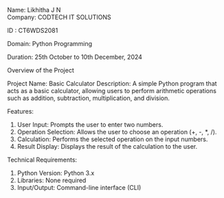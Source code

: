 Name: Likhitha J N  
Company: CODTECH IT SOLUTIONS 

 ID : CT6WDS2081
 
 Domain: Python Programming
 
 Duration: 25th October to 10th December, 2024



Overview of the Project 

Project Name: Basic Calculator
Description:
A simple Python program that acts as a basic calculator, allowing users to perform arithmetic operations such as addition, subtraction, multiplication, and division.

Features:

1. User Input: Prompts the user to enter two numbers.
2. Operation Selection: Allows the user to choose an operation (+, -, *, /).
3. Calculation: Performs the selected operation on the input numbers.
4. Result Display: Displays the result of the calculation to the user.

Technical Requirements:

1. Python Version: Python 3.x
2. Libraries: None required
3. Input/Output: Command-line interface (CLI)

